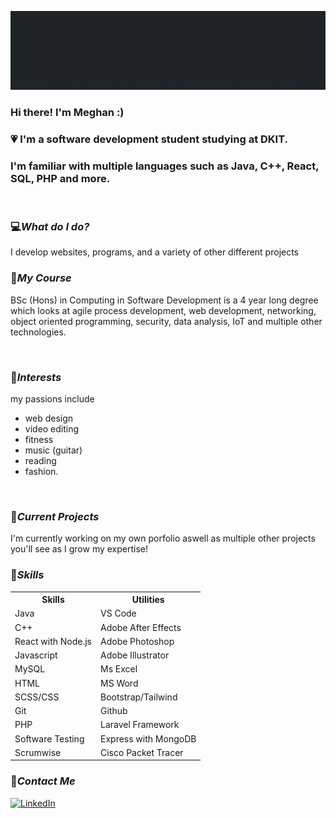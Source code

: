 ![Hi there](https://github.com/meghank1066/meghank1066/raw/main/readme.gif)

### Hi there! I'm Meghan :)

### 💗 I'm a software development student studying at DKIT.
### I'm familiar with multiple languages such as Java, C++, React, SQL, PHP and more. 
<br>

### 💻*What do I do?*
I develop websites, programs, and a variety of other different projects
<br>


### 🌼*My Course*
BSc (Hons) in Computing in Software Development is a 4 year long degree which looks at agile process development, web development, networking, object oriented programming, security, data analysis, IoT and multiple other technologies.

<br>

### 🎨*Interests*
 my passions include 
 - web design
 - video editing
 - fitness
 - music (guitar)
 - reading
 - fashion.  
<br>

### 🌺*Current Projects*
I'm currently working on my own porfolio aswell as multiple other projects you'll see as I grow my expertise!
<br>

### 🦋*Skills*
<table>
  <tr>
    <th>Skills</th>
    <th>Utilities</th>
  </tr>
  <tr>
    <td>Java</td>
    <td>VS Code</td>
  </tr>
  <tr>
    <td>C++</td>
   <td>Adobe After Effects</td>
  </tr>
  <tr>
    <td>React with Node.js</td>
    <td>Adobe Photoshop</td>
  </tr>
  <tr>
    <td>Javascript</td>
   <td>Adobe Illustrator</td>
  </tr>
  <tr>
    <td>MySQL</td>
    <td>Ms Excel</td>
  </tr>
    <tr>
    <td>HTML</td>
   <td>MS Word</td>
  </tr>
    <tr>
    <td>SCSS/CSS</td>
    <td>Bootstrap/Tailwind</td>
  </tr>
    <tr>
    <td>Git</td>
    <td>Github</td>
  </tr>
   <tr>
    <td>PHP</td>
    <td>Laravel Framework</td>
  </tr>
  <tr>
    <td>Software Testing</td>
      <td>Express with MongoDB</td>
  </tr>
   <tr>
    <td>Scrumwise</td>
    <td>Cisco Packet Tracer</td>
  </tr>

</table>



### 🎀*Contact Me*
[![LinkedIn](https://img.shields.io/badge/-LinkedIn-blue?style=flat-square&logo=Linkedin&logoColor=white&link=https://www.linkedin.com/in/meghan-keightley-01265a2b9/)](https://www.linkedin.com/in/meghan-keightley-01265a2b9/)

